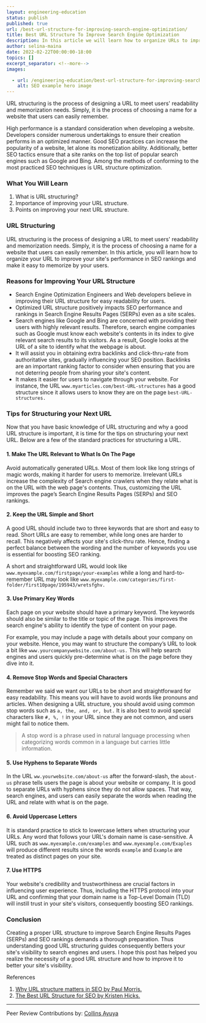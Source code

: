 ```yaml
---
layout: engineering-education
status: publish
published: true
url: /best-url-structure-for-improving-search-engine-optimization/
title: Best URL Structure To Improve Search Engine Optimization
description: In this article we will learn how to organize URLs to improve website performance.
author: selina-maina
date: 2022-02-22T00:00:00-18:00
topics: []
excerpt_separator: <!--more-->
images:

  - url: /engineering-education/best-url-structure-for-improving-search-engine-optimization/hero.jpg
    alt: SEO example hero image 
---
```

URL structuring is the process of designing a URL to meet users' readability and memorization needs. Simply, it is the process of choosing a name for a website that users can easily remember.
<!--more-->
High performance is a standard consideration when developing a website. Developers consider numerous undertakings to ensure their creation performs in an optimized manner. Good SEO practices can increase the popularity of a website, let alone its monetization ability. Additionally, better SEO tactics ensure that a site ranks on the top list of popular search engines such as Google and Bing. Among the methods of conforming to the most practiced SEO techniques is URL structure optimization.
### What You Will Learn

1.  What is URL structuring?
2.  Importance of improving your URL structure.
3.  Points on improving your next URL structure.

### URL Structuring
URL structuring is the process of designing a URL to meet users' readability and memorization needs. Simply, it is the process of choosing a name for a website that users can easily remember. In this article, you will learn how to organize your URL to improve your site's performance in SEO rankings and make it easy to memorize by your users.

### Reasons for Improving Your URL Structure

- Search Engine Optimization Engineers and Web developers believe in improving their URL structure for easy readability for users. 
- Optimized URL structure positively impacts SEO performance and rankings in Search Engine Results Pages (SERPs) even as a site scales.
- Search engines like Google and Bing are concerned with providing their users with highly relevant results. Therefore, search engine companies such as Google must know each website's contents in its index to give relevant search results to its visitors. As a result, Google looks at the URL of a site to identify what the webpage is about.
- It will assist you in obtaining extra backlinks and click-thru-rate from authoritative sites, gradually influencing your SEO position. Backlinks are an important ranking factor to consider when ensuring that you are not deterring people from sharing your site's content.
- It makes it easier for users to navigate through your website. For instance, the URL `www.myarticles.com/best-URL-structures` has a good structure since it allows users to know they are on the page `best-URL-structures.`

### Tips for Structuring your Next URL
Now that you have basic knowledge of URL structuring and why a good URL structure is important, it is time for the tips on structuring your next URL. Below are a few of the standard practices for structuring a URL.

#### 1. Make The URL Relevant to What Is On The Page
Avoid automatically generated URLs. Most of them look like long strings of magic words, making it harder for users to memorize. 
Irrelevant URLs increase the complexity of Search engine crawlers when they relate what is on the URL with the web page's contents. Thus, customizing the URL improves the page’s Search Engine Results Pages (SERPs) and SEO rankings.

#### 2. Keep the URL Simple and Short
A good URL should include two to three keywords that are short and easy to read. Short URLs are easy to remember, while long ones are harder to recall. This negatively affects your site's click-thru rate. Hence, finding a perfect balance between the wording and the number of keywords you use is essential for boosting SEO ranking. 

A short and straightforward URL would look like  `www.myexample.com/firstpage/your-examples` while a long and hard-to-remember URL may look like `www.myexample.com/categories/first-folder/first10page/195943/wretsfghv.`

#### 3. Use Primary Key Words
Each page on your website should have a primary keyword. The keywords should also be similar to the title or topic of the page. This improves the search engine's ability to identify the type of content on your page. 

For example, you may include a page with details about your company on your website. Hence, you may want to structure the company’s URL to look a bit like `www.yourcompanywebsite.com/about-us.` This will help search engines and users quickly pre-determine what is on the page before they dive into it.

#### 4. Remove Stop Words and Special Characters
Remember we said we want our URLs to be short and straightforward for easy readability. This means you will have to avoid words like pronouns and articles. When designing a URL structure, you should avoid using common stop words such as `a, the, and, or, but.` 
It is also best to avoid special characters like `#, %, !` in your URL since they are not common, and users might fail to notice them.

> A stop word is a phrase used in natural language processing when categorizing words common in a language but carries little information. 

#### 5. Use Hyphens to Separate Words
In the URL `ww.yourwebsite.com/about-us` after the forward-slash, the `about-us` phrase tells users the page is about your website or company. 
It is good to separate URLs with hyphens since they do not allow spaces. That way, search engines, and users can easily separate the words when reading the URL and relate with what is on the page.

#### 6. Avoid Uppercase Letters
It is standard practice to stick to lowercase letters when structuring your URLs. Any word that follows your URL's domain name is case-sensitive. A URL such as `www.myexample.com/examples` and `www.myexample.com/Exaples` will produce different results since the words `example` and `Example` are treated as distinct pages on your site. 

#### 7. Use HTTPS
Your website's credibility and trustworthiness are crucial factors in influencing user experience. Thus,  including the HTTPS protocol into your URL and confirming that your domain name is a Top-Level Domain (TLD) will instill trust in your site's visitors, consequently boosting SEO rankings.

### Conclusion
Creating a proper URL structure to improve Search Engine Results Pages (SERPs) and SEO rankings demands a thorough preparation. Thus understanding good URL structuring guides consequently betters your site's visibility to search engines and users. 
I hope this post has helped you realize the necessity of a good URL structure and how to improve it to better your site's visibility. 

References
1.  [Why URL structure matters in SEO by Paul Morris.](https://amasty.com/blog/why-url-structure-matters-in-seo/) 
2.  [The Best URL Structure for SEO by Kristen Hicks.](https://www.hostgator.com/blog/best-url-structure-seo/)

---
Peer Review Contributions by: [Collins Ayuya](https://www.section.io/engineering-education/authors/collins-ayuya/)
